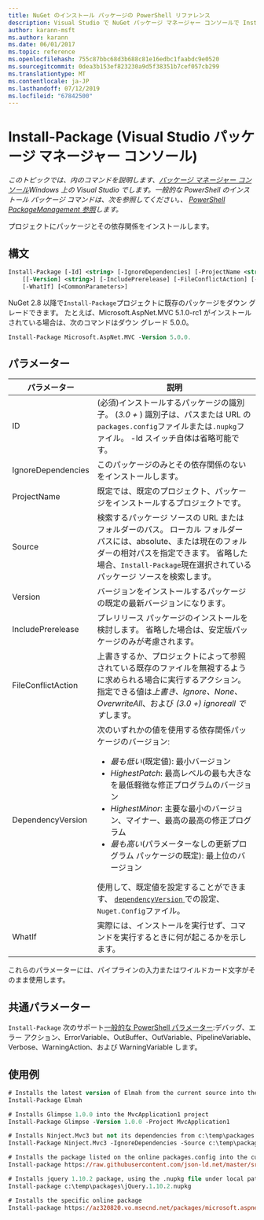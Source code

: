```yaml
---
title: NuGet のインストール パッケージの PowerShell リファレンス
description: Visual Studio で NuGet パッケージ マネージャー コンソールで Install-package の PowerShell コマンドのリファレンスです。
author: karann-msft
ms.author: karann
ms.date: 06/01/2017
ms.topic: reference
ms.openlocfilehash: 755c87bbc68d3b688c81e16edbc1faabdc9e0520
ms.sourcegitcommit: 0dea3b153ef823230a9d5f38351b7cef057cb299
ms.translationtype: MT
ms.contentlocale: ja-JP
ms.lasthandoff: 07/12/2019
ms.locfileid: "67842500"
---
```

# <a name="install-package-package-manager-console-in-visual-studio"></a>Install-Package (Visual Studio パッケージ マネージャー コンソール)

*このトピックでは、内のコマンドを説明します、[パッケージ マネージャー コンソール](package-manager-console.md)Windows 上の Visual Studio でします。一般的な PowerShell のインストール パッケージ コマンドは、次を参照してください。、 [PowerShell PackageManagement 参照](/powershell/module/packagemanagement/?view=powershell-6)します。*

プロジェクトにパッケージとその依存関係をインストールします。

## <a name="syntax"></a>構文

```ps
Install-Package [-Id] <string> [-IgnoreDependencies] [-ProjectName <string>] [[-Source] <string>] 
    [[-Version] <string>] [-IncludePrerelease] [-FileConflictAction] [-DependencyVersion]
    [-WhatIf] [<CommonParameters>]
```

NuGet 2.8 以降で`Install-Package`プロジェクトに既存のパッケージをダウン グレードできます。 たとえば、Microsoft.AspNet.MVC 5.1.0-rc1 がインストールされている場合は、次のコマンドはダウン グレード 5.0.0。

```ps
Install-Package Microsoft.AspNet.MVC -Version 5.0.0.
```

## <a name="parameters"></a>パラメーター

| パラメーター | 説明 |
| --- | --- |
| ID | (必須)インストールするパッケージの識別子。 (*3.0 +* ) 識別子は、パスまたは URL の`packages.config`ファイルまたは`.nupkg`ファイル。 -Id スイッチ自体は省略可能です。 |
| IgnoreDependencies | このパッケージのみとその依存関係のないをインストールします。 |
| ProjectName | 既定では、既定のプロジェクト、パッケージをインストールするプロジェクトです。 |
| Source | 検索するパッケージ ソースの URL またはフォルダーのパス。 ローカル フォルダー パスには、absolute、または現在のフォルダーの相対パスを指定できます。 省略した場合、`Install-Package`現在選択されているパッケージ ソースを検索します。 |
| Version | バージョンをインストールするパッケージの既定の最新バージョンになります。 |
| IncludePrerelease | プレリリース パッケージのインストールを検討します。 省略した場合は、安定版パッケージのみが考慮されます。 |
| FileConflictAction | 上書きするか、プロジェクトによって参照されている既存のファイルを無視するように求められる場合に実行するアクション。 指定できる値は*上書き、Ignore、None、OverwriteAll*、および *(3.0 +)* *ignoreall です*します。 |
| DependencyVersion | 次のいずれかの値を使用する依存関係パッケージのバージョン:<br/><ul><li>*最も低い*(既定値): 最小バージョン</li><li>*HighestPatch*: 最高レベルの最も大きなを最低軽微な修正プログラムのバージョン</li><li>*HighestMinor*: 主要な最小のバージョン、マイナー、最高の最高の修正プログラム</li><li>*最も高い*(パラメーターなしの更新プログラム パッケージの既定): 最上位のバージョン</li></ul>使用して、既定値を設定することができます、 [ `dependencyVersion` ](../reference/nuget-config-file.md#config-section)での設定、`Nuget.Config`ファイル。 |
| WhatIf | 実際には、インストールを実行せず、コマンドを実行するときに何が起こるかを示します。 |

これらのパラメーターには、パイプラインの入力またはワイルドカード文字がそのまま使用します。

## <a name="common-parameters"></a>共通パラメーター

`Install-Package` 次のサポート[一般的な PowerShell パラメーター](http://go.microsoft.com/fwlink/?LinkID=113216):デバッグ、エラー アクション、ErrorVariable、OutBuffer、OutVariable、PipelineVariable、Verbose、WarningAction、および WarningVariable します。

## <a name="examples"></a>使用例

```ps
# Installs the latest version of Elmah from the current source into the default project
Install-Package Elmah

# Installs Glimpse 1.0.0 into the MvcApplication1 project
Install-Package Glimpse -Version 1.0.0 -Project MvcApplication1

# Installs Ninject.Mvc3 but not its dependencies from c:\temp\packages
Install-Package Ninject.Mvc3 -IgnoreDependencies -Source c:\temp\packages

# Installs the package listed on the online packages.config into the current project
Install-package https://raw.githubusercontent.com/json-ld.net/master/src/JsonLD/packages.config

# Installs jquery 1.10.2 package, using the .nupkg file under local path of c:\temp\packages
Install-package c:\temp\packages\jQuery.1.10.2.nupkg

# Installs the specific online package
Install-package https://az320820.vo.msecnd.net/packages/microsoft.aspnet.mvc.5.2.3.nupkg
```
